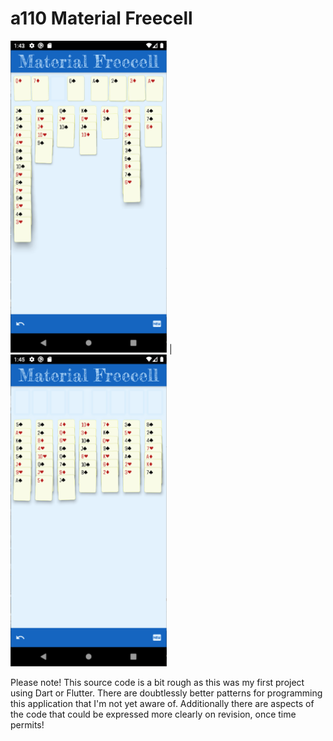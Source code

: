 # a110 Material Freecell

<img src="media/screenshot1.png" width=250>  | <img src="media/screenshot2.png" width=250>

Please note! This source code is a bit rough as this was my
first project using Dart or Flutter. There are doubtlessly
better patterns for programming this application that I'm
not yet aware of. Additionally there are aspects of the code
that could be expressed more clearly on revision, once time
permits!

